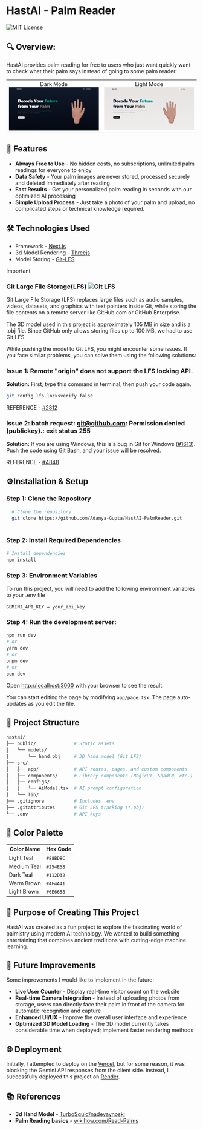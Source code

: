 # HastAI - Palm Reader
[![MIT License](https://img.shields.io/badge/License-MIT-blue.svg)](https://choosealicense.com/licenses/mit/)

## 🔍 Overview:
HastAI provides palm reading for free to users who just want quickly want to check what their palm says instead of going to some palm reader.

<div align="center">
<table >
<tr>
<td align="center">
Dark Mode
<img src='./assets/frontdark.png'>
</td>
<td align="center">
Light Mode
<img src='./assets/frontlight.png'>
</td>
</tr>
</table>
</div>

## 📌 Features
- **Always Free to Use** - No hidden costs, no subscriptions, unlimited palm readings for everyone to enjoy
- **Data Safety** - Your palm images are never stored, processed securely and deleted immediately after reading
- **Fast Results** - Get your personalized palm reading in seconds with our optimized AI processing
- **Simple Upload Process** - Just take a photo of your palm and upload, no complicated steps or technical knowledge required.

## 🛠️ Technologies Used
- Framework - [Next.js](https://nextjs.org)
- 3d Model Rendering - [Threejs](https://threejs.org)
- Model Storing - [Git-LFS](https://git-lfs.com/)

>[!IMPORTANT]
>### Git Large File Storage(LFS) ![Git LFS](https://img.shields.io/badge/Git%20LFS-Enabled-orange?logo=git&logoColor=white)

Git Large File Storage (LFS) replaces large files such as audio samples, videos, datasets, and graphics with text pointers inside Git, while storing the file contents on a remote server like GitHub.com or GitHub Enterprise.

The 3D model used in this project is approximately 105 MB in size and is a .obj file. Since GitHub only allows storing files up to 100 MB, we had to use Git LFS.

While pushing the model to Git LFS, you might encounter some issues. If you face similar problems, you can solve them using the following solutions:

### Issue 1: Remote "origin" does not support the LFS locking API.
**Solution:** 
First, type this command in terminal, then push your code again.
```bash
git config lfs.locksverify false
```
REFERENCE - [#2812](https://github.com/desktop/desktop/issues/2812#issuecomment-332239726)

### Issue 2: batch request: git@github.com: Permission denied (publickey).: exit status 255
**Solution:**
If you are using Windows, this is a bug in Git for Windows ([#1613](https://github.com/git-for-windows/git/issues/1613)). Push the code using Git Bash, and your issue will be resolved.

REFERENCE - [#4848](https://github.com/git-lfs/git-lfs/discussions/4848)


## ⚙️Installation & Setup

### Step 1: Clone the Repository

```bash
  # Clone the repository
  git clone https://github.com/Adamya-Gupta/HastAI-PalmReader.git
  
```

### Step 2: Install Required Dependencies

```bash
# Install dependencies
npm install
```

### Step 3: Environment Variables
To run this project, you will need to add the following environment variables to your .env file

```
GEMINI_API_KEY = your_api_key
```
### Step 4: Run the development server:

```bash
npm run dev
# or
yarn dev
# or
pnpm dev
# or
bun dev
```

Open [http://localhost:3000](http://localhost:3000) with your browser to see the result.

You can start editing the page by modifying `app/page.tsx`. The page auto-updates as you edit the file.

## 📁 Project Structure

```bash
hastai/
├── public/              # Static assets
│   └── models/
│       └── hand.obj     # 3D hand model (Git LFS)
├── src/
│   ├── app/             # API routes, pages, and custom components
│   ├── components/      # Library components (MagicUI, ShadCN, etc.)
│   ├── configs/
│   │   └── AiModel.tsx  # AI prompt configuration
│   └── lib/             
├── .gitignore           # Includes .env
├── .gitattributes       # Git LFS tracking (*.obj)
└── .env                 # API keys
```

## 🎨 Color Palette

| Color Name        | Hex Code  | 
| ----------------- | --------  | 
| Light Teal        | `#88BDBC` | 
| Medium Teal       | `#254E58` | 
| Dark Teal         | `#112D32` | 
| Warm Brown        | `#4F4A41` | 
| Light Brown       | `#6E6658` | 

## 🎯 Purpose of Creating This Project

HastAI was created as a fun project to explore the fascinating world of palmistry using modern AI technology. We wanted to build something entertaining that combines ancient traditions with cutting-edge machine learning.

## 🚀 Future Improvements

Some improvements I would like to implement in the future:
- **Live User Counter** - Display real-time visitor count on the website
- **Real-time Camera Integration** - Instead of uploading photos from storage, users can directly face their palm in front of the camera for automatic recognition and capture
- **Enhanced UI/UX** - Improve the overall user interface and experience
- **Optimized 3D Model Loading** - The 3D model currently takes considerable time when deployed; implement faster rendering methods


## 🌐 Deployment

Initially, I attempted to deploy on the [Vercel](https://vercel.com/new?utm_medium=default-template&filter=next.js&utm_source=create-next-app&utm_campaign=create-next-app-readme), but for some reason, it was blocking the Gemini API responses from the client side. Instead, I successfully deployed this project on [Render](https://render.com/).

## 📚 References
- **3d Hand Model** - [TurboSquid/nadevaynoski](https://www.turbosquid.com/3d-models/realistic-human-hand-1877742)
- **Palm Reading basics** - [wikihow.com/Read-Palms](https://www.wikihow.com/Read-Palms)
